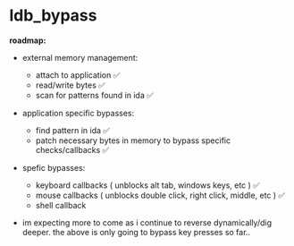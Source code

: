 # ldb_bypass

**roadmap:**
- external memory management:
	- attach to application :white_check_mark:
	- read/write bytes :white_check_mark:
	- scan for patterns found in ida :white_check_mark:

- application specific bypasses:
	- find pattern in ida :white_check_mark:
	- patch necessary bytes in memory to bypass specific checks/callbacks :white_check_mark:
	
- spefic bypasses:	
	- keyboard callbacks ( unblocks alt tab, windows keys, etc ) :white_check_mark: 
	- mouse callbacks ( unblocks double click, right click, middle, etc ) :white_check_mark:
	- shell callback

- im expecting more to come as i continue to reverse dynamically/dig deeper. the above is only going to bypass key presses so far..
